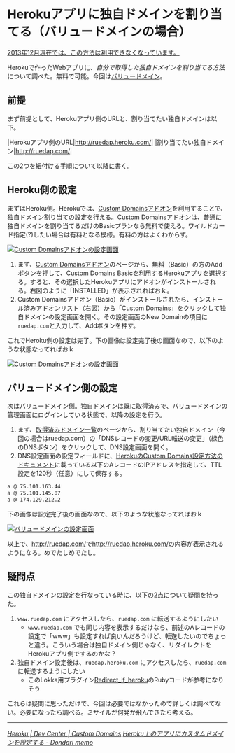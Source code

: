 # <span>Herokuアプリに独自ドメインを割り当てる</span><span>（バリュードメインの場合）</span>

<ins datetime='2013-012-26T09:14:00+09:00'>2013年12月現在では、この方法は利用できなくなっています。</ins>

Herokuで作ったWebアプリに、*自分で取得した独自ドメインを割り当てる方法*について調べた。無料で可能。今回は[バリュードメイン](/2011/05/16/ruby-heroku-web-app-muumuu-domain)。

<!-- READMORE -->


## 前提

まず前提として、Herokuアプリ側のURLと、割り当てたい独自ドメインは以下。

|Herokuアプリ側のURL|<http://ruedap.heroku.com/>|
|割り当てたい独自ドメイン|<http://ruedap.com/>|

この2つを紐付ける手順について以降に書く。


## Heroku側の設定

まずはHeroku側。Herokuでは、[Custom Domainsアドオン](http://addons.heroku.com/custom_domains)を利用することで、独自ドメイン割り当ての設定を行える。Custom Domainsアドオンは、普通に独自ドメインを割り当てるだけのBasicプランなら無料で使える。ワイルドカード指定(?)したい場合は有料となる模様。有料の方はよくわからず。

[![Custom Domainsアドオンの設定画面](/assets/2011/05/15/ruby-heroku-web-app-value-domain-01.png)](/assets/2011/05/15/ruby-heroku-web-app-value-domain-01.png)

1. まず、[Custom Domainsアドオン](http://addons.heroku.com/custom_domains)のページから、無料（Basic）の方のAddボタンを押して、Custom Domains Basicを利用するHerokuアプリを選択する。すると、その選択したHerokuアプリにアドオンがインストールされる。右図のように「INSTALLED」が表示されればおｋ。
2. Custom Domainsアドオン（Basic）がインストールされたら、インストール済みアドオンリスト（右図）から「Custom Domains」をクリックして独自ドメインの設定画面を開く。その設定画面のNew Domainの項目に`ruedap.com`と入力して、Addボタンを押す。

これでHeroku側の設定は完了。下の画像は設定完了後の画面なので、以下のような状態なってればおｋ

[![Custom Domainsアドオンの設定画面](/assets/2011/05/15/ruby-heroku-web-app-value-domain-02.png)](/assets/2011/05/15/ruby-heroku-web-app-value-domain-02.png)


## バリュードメイン側の設定

次はバリュードメイン側。独自ドメインは既に取得済みで、バリュードメインの管理画面にログインしている状態で、以降の設定を行う。

1. まず、[取得済みドメイン一覧](https://www.value-domain.com/modall.php)のページから、割り当てたい独自ドメイン（今回の場合はruedap.com）の「DNSレコードの変更/URL転送の変更」（緑色のDNSボタン）をクリックして、DNS設定画面を開く。
2. DNS設定画面の設定フィールドに、[HerokuのCustom Domains設定方法のドキュメント](http://devcenter.heroku.com/posts/custom-domains#dns_setup)に載っている以下のAレコードのIPアドレスを指定して、TTL設定を120秒（任意）にして保存する。

~~~ sh
a @ 75.101.163.44
a @ 75.101.145.87
a @ 174.129.212.2
~~~

下の画像は設定完了後の画面なので、以下のような状態なってればおｋ

[![バリュードメインの設定画面](/assets/2011/05/15/ruby-heroku-web-app-value-domain-03.png)](/assets/2011/05/15/ruby-heroku-web-app-value-domain-03.png)

以上で、<http://ruedap.com/>で<http://ruedap.heroku.com/>の内容が表示されるようになる。めでたしめでたし。


## 疑問点

この独自ドメインの設定を行なっている時に、以下の2点について疑問を持った。

1. `www.ruedap.com` にアクセスしたら、`ruedap.com` に転送するようにしたい
    - `www.ruedap.com` でも同じ内容を表示するだけなら、前述のAレコードの設定で「www」も設定すれば良いんだろうけど、転送したいのでちょっと違う。こういう場合は独自ドメイン側じゃなく、リダイレクトをHerokuアプリ側でするのかな？
2. 独自ドメイン設定後は、`ruedap.heroku.com` にアクセスしたら、`ruedap.com` に転送するようにしたい
    - このLokka用プラグイン[Redirect_if_heroku](http://blog.champierre.com/archives/911)のRubyコードが参考になりそう

これらは疑問に思っただけで、今回は必要ではなかったので詳しくは調べてない。必要になったら調べる。ミサイルが何発か飛んできたら考える。

* * *

<cite>[Heroku | Dev Center | Custom Domains](http://devcenter.heroku.com/posts/custom-domains)</cite>
<cite>[Heroku上のアプリにカスタムドメインを設定する - Dondari memo](http://www.dondari.com/index.php/Heroku%E4%B8%8A%E3%81%AE%E3%82%A2%E3%83%97%E3%83%AA%E3%81%AB%E3%82%AB%E3%82%B9%E3%82%BF%E3%83%A0%E3%83%89%E3%83%A1%E3%82%A4%E3%83%B3%E3%82%92%E8%A8%AD%E5%AE%9A%E3%81%99%E3%82%8B)</cite>
